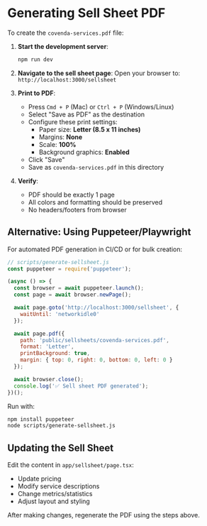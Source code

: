 # Generating Sell Sheet PDF

To create the `covenda-services.pdf` file:

1. **Start the development server**:
   ```bash
   npm run dev
   ```

2. **Navigate to the sell sheet page**:
   Open your browser to: `http://localhost:3000/sellsheet`

3. **Print to PDF**:
   - Press `Cmd + P` (Mac) or `Ctrl + P` (Windows/Linux)
   - Select "Save as PDF" as the destination
   - Configure these print settings:
     - Paper size: **Letter (8.5 x 11 inches)**
     - Margins: **None**
     - Scale: **100%**
     - Background graphics: **Enabled**
   - Click "Save"
   - Save as `covenda-services.pdf` in this directory

4. **Verify**:
   - PDF should be exactly 1 page
   - All colors and formatting should be preserved
   - No headers/footers from browser

## Alternative: Using Puppeteer/Playwright

For automated PDF generation in CI/CD or for bulk creation:

```javascript
// scripts/generate-sellsheet.js
const puppeteer = require('puppeteer');

(async () => {
  const browser = await puppeteer.launch();
  const page = await browser.newPage();

  await page.goto('http://localhost:3000/sellsheet', {
    waitUntil: 'networkidle0'
  });

  await page.pdf({
    path: 'public/sellsheets/covenda-services.pdf',
    format: 'Letter',
    printBackground: true,
    margin: { top: 0, right: 0, bottom: 0, left: 0 }
  });

  await browser.close();
  console.log('✅ Sell sheet PDF generated');
})();
```

Run with:
```bash
npm install puppeteer
node scripts/generate-sellsheet.js
```

## Updating the Sell Sheet

Edit the content in `app/sellsheet/page.tsx`:
- Update pricing
- Modify service descriptions
- Change metrics/statistics
- Adjust layout and styling

After making changes, regenerate the PDF using the steps above.
